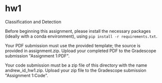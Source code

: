 # hw1
Classification and Detection

Before beginning this assignment, please install the necessary packages (ideally with a conda environment), using `pip install -r requirements.txt`.

Your PDF submission must use the provided template; the source is provided in assignment.zip. Upload your completed PDF to the Gradescope submission "Assignment 1:PDF".

Your code submission must be a zip file of this directory with the name andrew_id_hw1.zip. Upload your zip file to the Gradescope submission "Assignment 1:Code".
